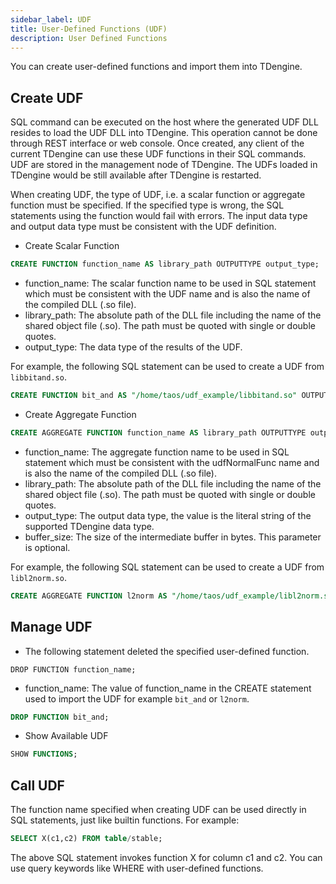 ```yaml
---
sidebar_label: UDF
title: User-Defined Functions (UDF)
description: User Defined Functions
---
```


You can create user-defined functions and import them into TDengine.
## Create UDF

SQL command can be executed on the host where the generated UDF DLL resides to load the UDF DLL into TDengine. This operation cannot be done through REST interface or web console. Once created, any client of the current TDengine can use these UDF functions in their SQL commands. UDF are stored in the management node of TDengine. The UDFs loaded in TDengine would be still available after TDengine is restarted.

When creating UDF, the type of UDF, i.e. a scalar function or aggregate function must be specified. If the specified type is wrong, the SQL statements using the function would fail with errors. The input data type and output data type must be consistent with the UDF definition.

- Create Scalar Function
```sql
CREATE FUNCTION function_name AS library_path OUTPUTTYPE output_type;
```

  - function_name: The scalar function name to be used in SQL statement which must be consistent with the UDF name and is also the name of the compiled DLL (.so file).
  - library_path: The absolute path of the DLL file including the name of the shared object file (.so). The path must be quoted with single or double quotes.
  - output_type: The data type of the results of the UDF.

  For example, the following SQL statement can be used to create a UDF from `libbitand.so`.

  ```sql
  CREATE FUNCTION bit_and AS "/home/taos/udf_example/libbitand.so" OUTPUTTYPE INT;
  ```

- Create Aggregate Function
```sql
CREATE AGGREGATE FUNCTION function_name AS library_path OUTPUTTYPE output_type [ BUFSIZE buffer_size ];
```

  - function_name: The aggregate function name to be used in SQL statement which must be consistent with the udfNormalFunc name and is also the name of the compiled DLL (.so file).
  - library_path: The absolute path of the DLL file including the name of the shared object file (.so). The path must be quoted with single or double quotes.
  - output_type: The output data type, the value is the literal string of the supported TDengine data type.
  - buffer_size: The size of the intermediate buffer in bytes. This parameter is optional.

  For example, the following SQL statement can be used to create a UDF from `libl2norm.so`.

  ```sql
  CREATE AGGREGATE FUNCTION l2norm AS "/home/taos/udf_example/libl2norm.so" OUTPUTTYPE DOUBLE bufsize 8;
  ```
## Manage UDF

- The following statement deleted the specified user-defined function.
```
DROP FUNCTION function_name;
```

- function_name: The value of function_name in the CREATE statement used to import the UDF for example `bit_and` or `l2norm`. 
```sql
DROP FUNCTION bit_and;
```
- Show Available UDF
```sql
SHOW FUNCTIONS;
```

## Call UDF

The function name specified when creating UDF can be used directly in SQL statements, just like builtin functions. For example:
```sql
SELECT X(c1,c2) FROM table/stable;
```

The above SQL statement invokes function X for column c1 and c2. You can use query keywords like WHERE with user-defined functions.
